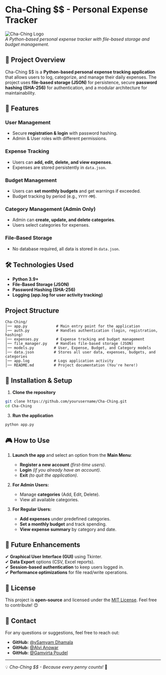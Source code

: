 # Cha-Ching $$ - Personal Expense Tracker

![Cha-Ching Logo](https://your-logo-url.com)  
*A Python-based personal expense tracker with file-based storage and budget management.*

## 📌 Project Overview
Cha-Ching $$ is a **Python-based personal expense tracking application** that allows users to log, categorize, and manage their daily expenses. The project uses **file-based storage (JSON)** for persistence, secure **password hashing (SHA-256)** for authentication, and a modular architecture for maintainability.

## 🚀 Features
### **User Management**
- Secure **registration & login** with password hashing.
- Admin & User roles with different permissions.

### **Expense Tracking**
- Users can **add, edit, delete, and view expenses**.
- Expenses are stored persistently in `data.json`.

### **Budget Management**
- Users can **set monthly budgets** and get warnings if exceeded.
- Budget tracking by period (e.g., `YYYY-MM`).

### **Category Management (Admin Only)**
- Admin can **create, update, and delete categories**.
- Users select categories for expenses.

### **File-Based Storage**
- No database required, all data is stored in `data.json`.

## 🛠️ Technologies Used
- **Python 3.9+**
- **File-Based Storage (JSON)**
- **Password Hashing (SHA-256)**
- **Logging (app.log for user activity tracking)**

## Project Structure
```
Cha-Ching/
│── app.py             # Main entry point for the application
│── auth.py            # Handles authentication (login, registration, hashing)
│── expenses.py        # Expense tracking and budget management
│── file_manager.py    # Handles file-based storage (JSON)
│── models.py         # User, Expense, Budget, and Category models
│── data.json         # Stores all user data, expenses, budgets, and categories
│── app.log           # Logs application activity
│── README.md         # Project documentation (You're here!)
```

## 🔧 Installation & Setup
1. **Clone the repository**
```bash
git clone https://github.com/yourusername/Cha-Ching.git
cd Cha-Ching
```

3. **Run the application**
```bash
python app.py
```

## 🎮 How to Use
1. **Launch the app** and select an option from the **Main Menu**:
   - **Register a new account** *(first-time users)*.
   - **Login** *(if you already have an account)*.
   - **Exit** *(to quit the application)*.

2. **For Admin Users:**
   - Manage **categories** (Add, Edit, Delete).
   - View all available categories.

3. **For Regular Users:**
   - **Add expenses** under predefined categories.
   - **Set a monthly budget** and track spending.
   - **View expense summary** by category and date.

## 🚀 Future Enhancements
✔ **Graphical User Interface (GUI)** using Tkinter.  
✔ **Data Export** options (CSV, Excel reports).  
✔ **Session-based authentication** to keep users logged in.  
✔ **Performance optimizations** for file read/write operations.  

## 📜 License
This project is **open-source** and licensed under the [MIT License](LICENSE). Feel free to contribute! 😊

## 📧 Contact
For any questions or suggestions, feel free to reach out:
- **GitHub:** [@ySamyam Dhamala](https://github.com/samyamdhamala)
- **GitHub:** [@Alvi Anowar](https://github.com/alvianowar)
- **GitHub:** [@Gamvirta Poudel](https://github.com/GamvirtaPoudel)

---
💡 _Cha-Ching $$ - Because every penny counts!_ 🤑

